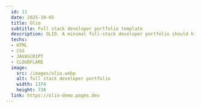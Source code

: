 ```yaml
---
  id: 11
  date: 2025-10-05
  title: Olio
  subtitle: Full stack developer portfolio template
  description: OLIO. A minimal full-stack developer portfolio should highlight your skills, projects, experience, and education concisely using clean HTML, CSS, and JavaScript.
  techs: 
  - HTML
  - CSS
  - JAVASCRIPT
  - CLOUDFLARE
  image:
    src: /images/olio.webp
    alt: full stack developer portfolio
    width: 1374
    height: 738
  link: https://olio-demo.pages.dev
---
```

